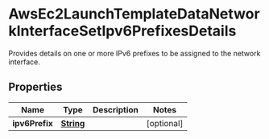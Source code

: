 

# AwsEc2LaunchTemplateDataNetworkInterfaceSetIpv6PrefixesDetails

 Provides details on one or more IPv6 prefixes to be assigned to the network interface. 

## Properties

| Name | Type | Description | Notes |
|------------ | ------------- | ------------- | -------------|
|**ipv6Prefix** | [**String**](String.md) |  |  [optional] |



